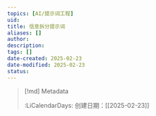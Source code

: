 ```yaml
---
topics: [AI/提示词工程]
uid: 
title: 信息拆分提示词
aliases: []
author: 
description: 
tags: []
date-created: 2025-02-23
date-modified: 2025-02-23
status: 
---
```


> [!md] Metadata
>
>
> :LiCalendarDays: 创建日期：[[2025-02-23]]
